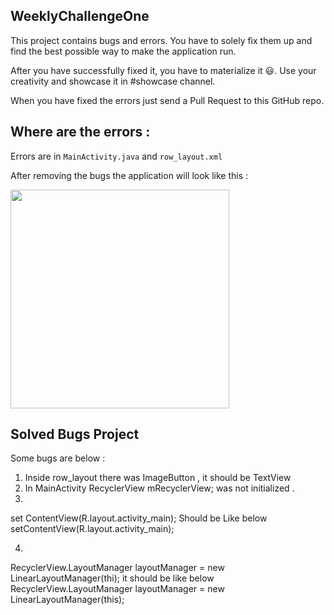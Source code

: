 
## WeeklyChallengeOne


This project contains bugs and errors. You have to solely fix them up and find the best possible way to make the application run.

After you have successfully fixed it, you have to materialize it :smiley:. Use your creativity and showcase it in #showcase channel.

When you have fixed the errors just send a Pull Request to this GitHub repo.


## Where are the errors :

Errors are in `MainActivity.java` and `row_layout.xml`

After removing the bugs the application will look like this :


<img src = "https://i.imgur.com/DfIu4Aq.png" width=350>


## Solved Bugs Project

Some bugs are below :

1.  Inside row_layout there was ImageButton , it should be TextView
2. In MainActivity 
RecyclerView mRecyclerView; was not initialized .
3. 
set ContentView(R.layout.activity_main);
Should be Like below
setContentView(R.layout.activity_main);

4. 
RecyclerView.LayoutManager layoutManager = new LinearLayoutManager(thi);
it should be like below
RecyclerView.LayoutManager layoutManager = new LinearLayoutManager(this);

